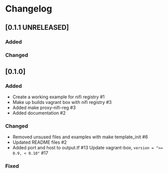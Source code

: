 # Changelog

## [0.1.1 UNRELEASED]

### Added

### Changed

## [0.1.0]

### Added
- Create a working example for nifi registry #1
- Make up builds vagrant box with nifi registry #3
- Added make proxy-nifi-reg #3
- Added documentation #2

### Changed
- Removed unsused files and examples with make template_init #6
- Updated README files #2
- Added port and host to output.tf #13
  Update vagrant-box, `version = ">= 0.9, < 0.10"` #17
### Fixed

